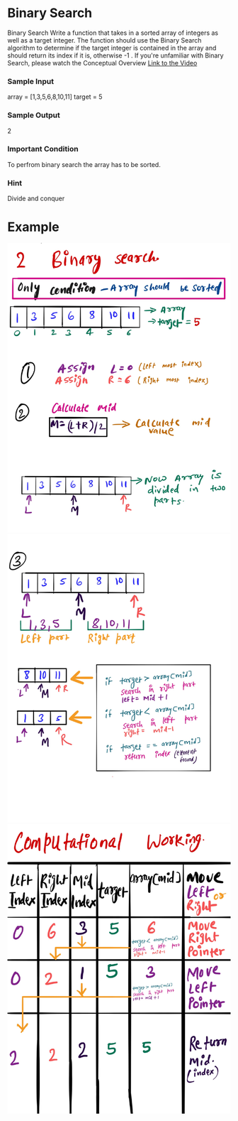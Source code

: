 # Binary Search #
Binary Search
Write a function that takes in a sorted array of integers as well as a target integer. The function should use the Binary Search algorithm to determine if
the target integer is contained in the array and should return its index if it is, otherwise -1 .
If you're unfamiliar with Binary Search, please watch the Conceptual Overview [Link to the Video](https://www.linkedin.com/posts/mayank-dubey11_python-programming-pythonprogramming-activity-6753274642129010688-S6ak) 
### Sample Input ###
array = [1,3,5,6,8,10,11]
target = 5
### Sample Output ###
2

### Important Condition ###
To perfrom binary search the array has to be sorted. 

### Hint ###
Divide and conquer   

# Example #
![](images/binarysearch1.png)
![](images/binarysearch2.png)
![](images/binarysearch3.png)
